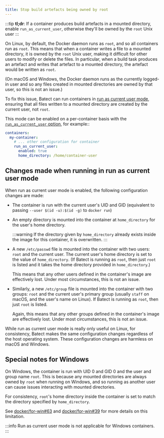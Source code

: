 ```yaml
---
title: Stop build artefacts being owned by root
---
```


<!--

If you're modifying this page, don't forget to update the corresponding page in the concepts directory as well.

-->

:::tip
**tl;dr**: If a container produces build artefacts in a mounted directory, enable `run_as_current_user`, otherwise they'll be owned by the `root`
Unix user
:::

On Linux, by default, the Docker daemon runs as `root`, and so all containers run as `root`. This means that when a container writes a file to a mounted directory,
it is owned by the `root` Unix user, making it difficult for other users to modify or delete the files. In particular, when a build task produces an artefact
and writes that artefact to a mounted directory, the artefact would be written as `root`.

(On macOS and Windows, the Docker daemon runs as the currently logged-in user and so any files created in mounted directories are owned by that user, so this is not an issue.)

To fix this issue, Batect can run containers in [run as current user mode](../concepts/run-as-current-user-mode.md), ensuring that all files written to a
mounted directory are created by the current user, not `root`.

This mode can be enabled on a per-container basis with the [`run_as_current_user` option](../reference/config/containers.md#run_as_current_user), for example::

```yaml title="batect.yml" {4-6}
containers:
  my-container:
    # ... other configuration for container
    run_as_current_user:
      enabled: true
      home_directory: /home/container-user
```

## Changes made when running in run as current user mode

When run as current user mode is enabled, the following configuration changes are made:

- The container is run with the current user's UID and GID (equivalent to passing `--user $(id -u):$(id -g)` to `docker run`)

- An empty directory is mounted into the container at `home_directory` for the user's home directory.

  :::warning
  If the directory given by `home_directory` already exists inside the image for this container, it is overwritten.
  :::

- A new `/etc/passwd` file is mounted into the container with two users: `root` and the current user. The current user's home directory is set to the
  value of `home_directory`. (If Batect is running as `root`, then just `root` is listed and it takes the home directory provided in `home_directory`.)

  This means that any other users defined in the container's image are effectively lost. Under most circumstances, this is not an issue.

- Similarly, a new `/etc/group` file is mounted into the container with two groups: `root` and the current user's primary group (usually `staff` on
  macOS, and the user's name on Linux). If Batect is running as `root`, then just `root` is listed.

  Again, this means that any other groups defined in the container's image are effectively lost. Under most circumstances, this is not an issue.

While run as current user mode is really only useful on Linux, for consistency, Batect makes the same configuration changes regardless of the host operating system.
These configuration changes are harmless on macOS and Windows.

## Special notes for Windows

On Windows, the container is run with UID 0 and GID 0 and the user and group name `root`. This is because any mounted directories
are always owned by `root` when running on Windows, and so running as another user can cause issues interacting with mounted directories.

For consistency, `root`'s home directory inside the container is set to match the directory specified by `home_directory`.

See [docker/for-win#63](https://github.com/docker/for-win/issues/63) and [docker/for-win#39](https://github.com/docker/for-win/issues/39)
for more details on this limitation.

:::info
Run as current user mode is not applicable for Windows containers.
:::

